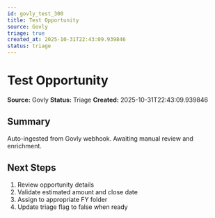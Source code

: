```yaml
---
id: govly_test_300
title: Test Opportunity
source: Govly
triage: true
created_at: 2025-10-31T22:43:09.939846
status: triage
---
```


# Test Opportunity

**Source:** Govly
**Status:** Triage
**Created:** 2025-10-31T22:43:09.939846

## Summary

Auto-ingested from Govly webhook. Awaiting manual review and enrichment.

## Next Steps

1. Review opportunity details
2. Validate estimated amount and close date
3. Assign to appropriate FY folder
4. Update triage flag to false when ready
